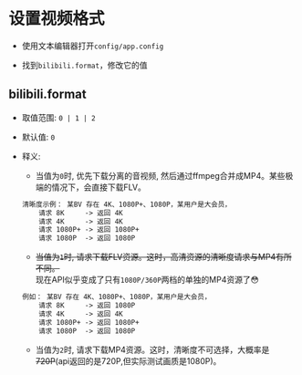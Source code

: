 # 设置视频格式
+ 使用文本编辑器打开`config/app.config`

+ 找到`bilibili.format`，修改它的值

## bilibili.format
- 取值范围: `0 | 1 | 2`
- 默认值: `0`
- 释义:  
    + 当值为`0`时, 优先下载分离的音视频, 然后通过ffmpeg合并成MP4。某些极端的情况下，会直接下载FLV。 
    ```txt
    清晰度示例： 某BV 存在 4K、1080P+、1080P，某用户是大会员，
        请求 8K     -> 返回 4K
        请求 4K     -> 返回 4K
        请求 1080P+ -> 返回 1080P+ 
        请求 1080P  -> 返回 1080P
    ```

    + ~~当值为`1`时, 请求下载FLV资源。这时，高清资源的清晰度请求与MP4有所不同。~~  
    现在API似乎变成了只有`1080P/360P`两档的单独的MP4资源了😳  
    ```txt
    例如： 某BV 存在 4K、1080P+、1080P，某用户是大会员，
        请求 8K     -> 返回 1080P
        请求 4K     -> 返回 4K
        请求 1080P+ -> 返回 1080P+ 
        请求 1080P  -> 返回 1080P
    ```

    + 当值为`2`时, 请求下载MP4资源。这时，清晰度不可选择，大概率是~~720P~~(api返回的是720P,但实际测试画质是1080P)。
